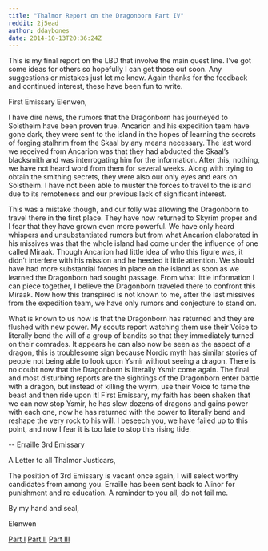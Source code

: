 ```yaml
---
title: "Thalmor Report on the Dragonborn Part IV"
reddit: 2j5ead
author: ddaybones
date: 2014-10-13T20:36:24Z
---
```


This is my final report on the LBD that involve the main quest line. I've got some ideas for others so hopefully I can get those out soon. Any suggestions or mistakes just let me know. Again thanks for the feedback and continued interest, these have been fun to write. 

First Emissary Elenwen,

I have dire news, the rumors that the Dragonborn has journeyed to Solstheim have been proven true. Ancarion and his expedition team have gone dark, they were sent to the island in the hopes of learning the secrets of forging stalhrim from the Skaal by any means necessary. The last word we received from Ancarion was that they had abducted the Skaal’s blacksmith and was interrogating him for the information. After this, nothing, we have not heard word from them for several weeks. Along with trying to obtain the smithing secrets, they were also our only eyes and ears on Solstheim. I have not been able to muster the forces to travel to the island due to its remoteness and our previous lack of significant interest. 

This was a mistake though, and our folly was allowing the Dragonborn to travel there in the first place. They have now returned to Skyrim proper and I fear that they have grown even more powerful. We have only heard whispers and unsubstantiated rumors but from what Ancarion elaborated in his missives was that the whole island had come under the influence of one called Miraak. Though Ancarion had little idea of who this figure was, it didn’t interfere with his mission and he heeded it little attention. We should have had more substantial forces in place on the island as soon as we learned the Dragonborn had sought passage. From what little information I can piece together, I believe the Dragonborn traveled there to confront this Miraak. Now how this transpired is not known to me, after the last missives from the expedition team, we have only rumors and conjecture to stand on. 

What is known to us now is that the Dragonborn has returned and they are flushed with new power. My scouts report watching them use their Voice to literally bend the will of a group of bandits so that they immediately turned on their comrades. It appears he can also now be seen as the aspect of a dragon, this is troublesome sign because Nordic myth has similar stories of people not being able to look upon Ysmir without seeing a dragon. There is no doubt now that the Dragonborn is literally Ysmir come again. The final and most disturbing reports are the sightings of the Dragonborn enter battle with a dragon, but instead of killing the wyrm, use their Voice to tame the beast and then ride upon it! First Emissary, my faith has been shaken that we can now stop Ysmir, he has slew dozens of dragons and gains power with each one, now he has returned with the power to literally bend and reshape the very rock to his will. I beseech you, we have failed up to this point, and now I fear it is too late to stop this rising tide.

-- Erraille 3rd Emissary

 

A Letter to all Thalmor Justicars,

The position of 3rd Emissary is vacant once again, I will select worthy candidates from among you. Erraille has been sent back to Alinor for punishment and re education. A reminder to you all, do not fail me.

By my hand and seal,
 
Elenwen

[Part I](http://www.reddit.com/r/teslore/comments/2isj4q/thalmor_report_on_the_dragonborn/)
[Part II](http://www.reddit.com/r/teslore/comments/2iw1cj/thalmor_report_on_the_dragonborn_part_ii/)
[Part III](http://www.reddit.com/r/teslore/comments/2j2d6n/thalmor_report_on_the_dragonborn_part_iii/)
